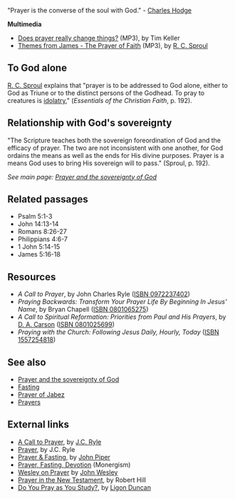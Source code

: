 "Prayer is the converse of the soul with God." -
[Charles Hodge](Charles_Hodge "Charles Hodge")

**Multimedia**

-   [Does prayer really change things?](http://www.streamload.com/rpcsermons/QandA/Does%20prayer%20really%20change%20things.mp3)
    (MP3), by Tim Keller
-   [Themes from James - The Prayer of Faith](http://broadcast.ligonier.org/podcast-media/rym20090711.mp3)
    (MP3), by [R. C. Sproul](R._C._Sproul "R. C. Sproul")




## To God alone

[R. C. Sproul](R._C._Sproul "R. C. Sproul") explains that "prayer
is to be addressed to God alone, either to God as Triune or to the
distinct persons of the Godhead. To pray to creatures is
[idolatry](Idolatry "Idolatry"),"
(*Essentials of the Christian Faith*, p. 192).


## Relationship with God's sovereignty

"The Scripture teaches both the sovereign foreordination of God and
the efficacy of prayer. The two are not inconsistent with one
another, for God ordains the means as well as the ends for His
divine purposes. Prayer is a means God uses to bring His sovereign
will to pass." (Sproul, p. 192).

*See main page: [Prayer and the sovereignty of God](Prayer_and_the_sovereignty_of_God "Prayer and the sovereignty of God")*
## Related passages

-   Psalm 5:1-3
-   John 14:13-14
-   Romans 8:26-27
-   Philippians 4:6-7
-   1 John 5:14-15
-   James 5:16-18

## Resources

-   *A Call to Prayer*, by John Charles Ryle
    ([ISBN 0972237402](http://www.theopedia.com/Special:BookSources/0972237402))
-   *Praying Backwards: Transform Your Prayer Life By Beginning In Jesus' Name*,
    by Bryan Chapell
    ([ISBN 0801065275](http://www.theopedia.com/Special:BookSources/0801065275))
-   *A Call to Spiritual Reformation: Priorities from Paul and His Prayers*,
    by [D. A. Carson](D._A._Carson "D. A. Carson")
    ([ISBN 0801025699](http://www.theopedia.com/Special:BookSources/0801025699))
-   *Praying with the Church: Following Jesus Daily, Hourly, Today*
    ([ISBN 1557254818](http://www.theopedia.com/Special:BookSources/1557254818))

## See also

-   [Prayer and the sovereignty of God](Prayer_and_the_sovereignty_of_God "Prayer and the sovereignty of God")
-   [Fasting](Fasting "Fasting")
-   [Prayer of Jabez](Prayer_of_Jabez "Prayer of Jabez")
-   [Prayers](http://www.theopedia.com/Category:Prayers "Category:Prayers")

## External links

-   [A Call to Prayer](http://www.fivesolas.com/callpray.htm), by
    [J.C. Ryle](index.php?title=J.C._Ryle&action=edit&redlink=1 "J.C. Ryle (page does not exist)")
-   [Prayer](http://www.mountzion.org/fgb/Summer95/FgbS5-95.html),
    by J.C. Ryle
-   [Prayer & Fasting](http://www.desiringgod.org/library/topics/prayer/prayer_index.html),
    by [John Piper](John_Piper "John Piper")
-   [Prayer, Fasting, Devotion](http://www.monergism.com/directory/link_category/Prayer-Fasting-Devotion/)
    (Monergism)
-   [Wesley on Prayer](http://gbgm-umc.org/umw/wesley/prayer.stm)
    by [John Wesley](John_Wesley "John Wesley")
-   [Prayer in the New Testament](http://www.bible.org/page.asp?page_id=57),
    by Robert Hill
-   [Do You Pray as You Study?](http://theologica.blogspot.com/2006/02/do-you-pray-as-you-study.html),
    by [Ligon Duncan](Ligon_Duncan "Ligon Duncan")



